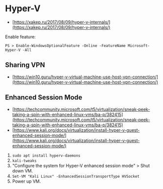 # Hyper-V

* [https://xakep.ru/2017/08/09/hyper-v-internals/](https://xakep.ru/2017/08/09/hyper-v-internals/)

Enable feature:

```
PS > Enable-WindowsOptionalFeature -Online -FeatureName Microsoft-Hyper-V -All
```




## Sharing VPN

* [https://win10.guru/hyper-v-virtual-machine-use-host-vpn-connection/](https://win10.guru/hyper-v-virtual-machine-use-host-vpn-connection/)




## Enhanced Session Mode

* [https://techcommunity.microsoft.com/t5/virtualization/sneak-peek-taking-a-spin-with-enhanced-linux-vms/ba-p/382415](https://techcommunity.microsoft.com/t5/virtualization/sneak-peek-taking-a-spin-with-enhanced-linux-vms/ba-p/382415)
* [https://www.kali.org/docs/virtualization/install-hyper-v-guest-enhanced-session-mode/](https://www.kali.org/docs/virtualization/install-hyper-v-guest-enhanced-session-mode/)

1. `sudo apt install hyperv-daemons`
2. `kali-tweaks`
3. "Configure the system for Hyper-V enhanced session mode" > Shut down VM.
4. `Set-VM "Kali Linux" -EnhancedSessionTransportType HVSocket`
5. Power up VM.

